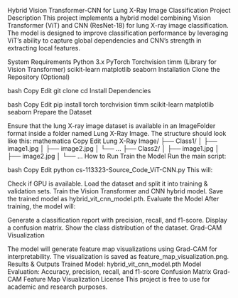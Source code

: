 Hybrid Vision Transformer-CNN for Lung X-Ray Image Classification
Project Description
This project implements a hybrid model combining Vision Transformer (ViT) and CNN (ResNet-18) for lung X-ray image classification. The model is designed to improve classification performance by leveraging ViT’s ability to capture global dependencies and CNN’s strength in extracting local features.

System Requirements
Python 3.x
PyTorch
Torchvision
timm (Library for Vision Transformer)
scikit-learn
matplotlib
seaborn
Installation
Clone the Repository (Optional)

bash
Copy
Edit
git clone <repository-url>
cd <repository-folder>
Install Dependencies

bash
Copy
Edit
pip install torch torchvision timm scikit-learn matplotlib seaborn
Prepare the Dataset

Ensure that the lung X-ray image dataset is available in an ImageFolder format inside a folder named Lung X-Ray Image.
The structure should look like this:
mathematica
Copy
Edit
Lung X-Ray Image/
├── Class1/
│   ├── image1.jpg
│   ├── image2.jpg
│   └── ...
├── Class2/
│   ├── image1.jpg
│   ├── image2.jpg
│   └── ...
How to Run
Train the Model
Run the main script:

bash
Copy
Edit
python cs-113323-Source_Code_ViT-CNN.py
This will:

Check if GPU is available.
Load the dataset and split it into training & validation sets.
Train the Vision Transformer and CNN hybrid model.
Save the trained model as hybrid_vit_cnn_model.pth.
Evaluate the Model
After training, the model will:

Generate a classification report with precision, recall, and f1-score.
Display a confusion matrix.
Show the class distribution of the dataset.
Grad-CAM Visualization

The model will generate feature map visualizations using Grad-CAM for interpretability.
The visualization is saved as feature_map_visualization.png.
Results & Outputs
Trained Model: hybrid_vit_cnn_model.pth
Model Evaluation: Accuracy, precision, recall, and f1-score
Confusion Matrix
Grad-CAM Feature Map Visualization
License
This project is free to use for academic and research purposes.
